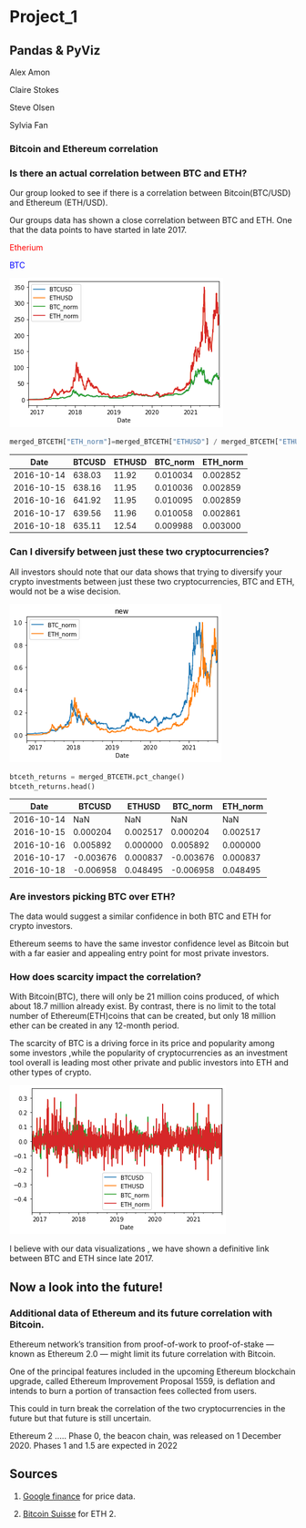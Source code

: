 # Project_1
## Pandas & PyViz
Alex Amon

Claire Stokes

Steve Olsen

Sylvia Fan

### Bitcoin and Ethereum correlation 

### Is there an actual correlation between BTC and ETH? 

Our group looked to see if there is a correlation between Bitcoin(BTC/USD) and Ethereum (ETH/USD). 

Our groups data has shown a close correlation between BTC and ETH. One that the data points to have started in late 2017.

<font color='red'>Etherium</font>

<font color='blue'>BTC</font>

![prices](./images/BTCETH.png) 

```python
merged_BTCETH["ETH_norm"]=merged_BTCETH["ETHUSD"] / merged_BTCETH["ETHUSD"].abs().max()
```

| Date       | BTCUSD | ETHUSD | BTC_norm | ETH_norm |
|------------|--------|--------|----------|----------|
| 2016-10-14 | 638.03 | 11.92  | 0.010034 | 0.002852 |
| 2016-10-15 | 638.16 | 11.95  | 0.010036 | 0.002859 |
| 2016-10-16 | 641.92 | 11.95  | 0.010095 | 0.002859 |
| 2016-10-17 | 639.56 | 11.96  | 0.010058 | 0.002861 |
| 2016-10-18 | 635.11 | 12.54  | 0.009988 | 0.003000 |

### Can I diversify between just these two cryptocurrencies? 

All investors should note that our data shows that trying to diversify your crypto investments between just these two cryptocurrencies, BTC and ETH, would not be a wise decision. 

![prices overlapped](./images/merged.png)

```python
btceth_returns = merged_BTCETH.pct_change()
btceth_returns.head()
```

| Date       | BTCUSD    | ETHUSD   | BTC_norm  | ETH_norm |
|------------|-----------|----------|-----------|----------|
| 2016-10-14 | NaN       | NaN      | NaN       | NaN      |
| 2016-10-15 | 0.000204  | 0.002517 | 0.000204  | 0.002517 |
| 2016-10-16 | 0.005892  | 0.000000 | 0.005892  | 0.000000 |
| 2016-10-17 | -0.003676 | 0.000837 | -0.003676 | 0.000837 |
| 2016-10-18 | -0.006958 | 0.048495 | -0.006958 | 0.048495 |


### Are investors picking BTC over ETH? 

The data would suggest a similar confidence in both BTC and ETH for crypto investors. 

Ethereum seems to have the same investor confidence level as Bitcoin but with a far easier and appealing entry point for most private investors. 

### How does scarcity impact the correlation?

With Bitcoin(BTC), there will only be 21 million coins produced, of which about 18.7 million already exist. By contrast, there is no limit to the total number of Ethereum(ETH)coins that can be created, but only 18 million ether can be created in any 12-month period.

The scarcity of BTC is a driving force in its price and popularity among some investors ,while the popularity of cryptocurrencies as an investment tool overall is leading most other private and public investors into ETH and other types of crypto. 

![normalized](./images/BTCETH2_norm.png)

I believe with our data visualizations , we have shown a definitive link between BTC and ETH since late 2017. 


## Now a look into the future! 

### Additional data of Ethereum and its future correlation with Bitcoin. 

Ethereum network’s transition from proof-of-work to proof-of-stake — known as Ethereum 2.0 — might limit its future correlation with Bitcoin.

One of the principal features included in the upcoming Ethereum blockchain upgrade, called Ethereum Improvement Proposal 1559, is deflation and intends to burn a portion of transaction fees collected from users.

This could in turn break the correlation of  the two cryptocurrencies in the future but that future is still uncertain.

Ethereum 2 ..... Phase 0, the beacon chain, was released on 1 December 2020. Phases 1 and 1.5 are expected in 2022

## Sources

1. [Google finance](https://docs.google.com) for price data.

2. [Bitcoin Suisse](https://www.bitcoinsuisse.com/eth-2-faq) for ETH 2. 

